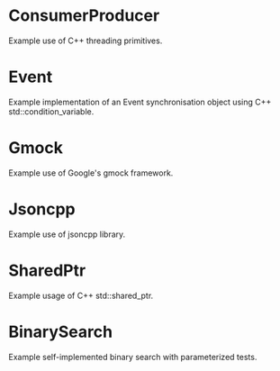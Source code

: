 # ConsumerProducer
Example use of C++ threading primitives.

# Event
Example implementation of an Event synchronisation object using C++ std::condition_variable.

# Gmock
Example use of Google's gmock framework.

# Jsoncpp
Example use of jsoncpp library.

# SharedPtr
Example usage of C++ std::shared_ptr.

# BinarySearch
Example self-implemented binary search with parameterized tests.
